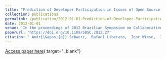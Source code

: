 ```yaml
---
title: "Prediction of Developer Participation in Issues of Open Source Projects"
collection: publications
permalink: /publication/2012-01-01-Prediction-of-Developer-Participation-in-Issues-of-Open-Source-Projects
date: 2012-01-01
venue: 'In the proceedings of 2012 Brazilian Symposium on Collaborative Systems, Sao Paulo, Brazil, October 15-18, 2012'
paperurl: 'https://doi.org/10.1109/SBSC.2012.27'
citation: ' Andr{\&apos;{e}} Schwerz,  Rafael Liberato,  Igor Wiese,  Igor Steinmacher,  Marco Gerosa,  Jo{\~{a}}o Ferreira, &quot;Prediction of Developer Participation in Issues of Open Source Projects.&quot; In the proceedings of 2012 Brazilian Symposium on Collaborative Systems, Sao Paulo, Brazil, October 15-18, 2012, 2012.'
---
```

[Access paper here](https://doi.org/10.1109/SBSC.2012.27){:target="_blank"}
